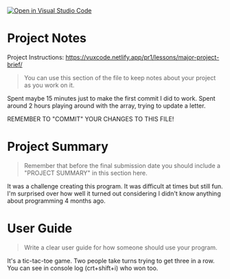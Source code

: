 [![Open in Visual Studio Code](https://classroom.github.com/assets/open-in-vscode-f059dc9a6f8d3a56e377f745f24479a46679e63a5d9fe6f495e02850cd0d8118.svg)](https://classroom.github.com/online_ide?assignment_repo_id=6107511&assignment_repo_type=AssignmentRepo)
# Project Notes

Project Instructions: https://vuxcode.netlify.app/pr1/lessons/major-project-brief/

> You can use this section of the file to keep notes about your project as you work on it.

Spent maybe 15 minutes just to make the first commit I did to work.
Spent around 2 hours playing around with the array, trying to update a letter.

REMEMBER TO "COMMIT" YOUR CHANGES TO THIS FILE!

# Project Summary

> Remember that before the final submission date you should include a "PROJECT SUMMARY" in this section here. 

It was a challenge creating this program. It was difficult at times but still fun. I'm surprised over how well it turned out considering I didn't know anything about programming 4 months ago.

# User Guide

> Write a clear user guide for how someone should use your program.

It's a tic-tac-toe game. Two people take turns trying to get three in a row. You can see in console log (crt+shift+i) who won too.
